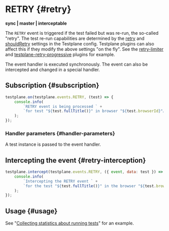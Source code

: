 # RETRY {#retry}

**sync | master | interceptable**

The `RETRY` event is triggered if the test failed but was re-run, the so-called "retry". The test re-run capabilities are determined by the [retry][browsers-retry] and [shouldRetry][browsers-should-retry] settings in the Testplane config. Testplane plugins can also affect this if they modify the above settings "on the fly". See the [retry-limiter][retry-limiter] and [testplane-retry-progressive][testplane-retry-progressive] plugins for example.

The event handler is executed synchronously. The event can also be intercepted and changed in a special handler.

## Subscription {#subscription}

```javascript
testplane.on(testplane.events.RETRY, (test) => {
    console.info(
        `RETRY event is being processed ` +
        `for test "${test.fullTitle()}" in browser "${test.browserId}"…`
    );
});
```

### Handler parameters {#handler-parameters}

A test instance is passed to the event handler.

## Intercepting the event {#retry-interception}

```javascript
testplane.intercept(testplane.events.RETRY, ({ event, data: test }) => {
    console.info(
        `Intercepting the RETRY event ` +
        `for the test "${test.fullTitle()}" in the browser "${test.browserId}"…`
    );
});
```

## Usage {#usage}

See "[Collecting statistics about running tests](./usage-examples/collecting-stats.md)" for an example.

[browsers-retry]: ../config.md#retry
[browsers-should-retry]: ../config.md#shouldretry
[retry-limiter]: https://github.com/gemini-testing/retry-limiter
[testplane-retry-progressive]: https://github.com/gemini-testing/testplane-retry-progressive
